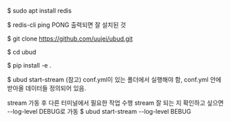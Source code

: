 
$ sudo apt install redis

$ redis-cli ping
PONG 출력되면 잘 설치된 것

$ git clone https://github.com/uujei/ubud.git

$ cd ubud

$ pip install -e .

$ ubud start-stream
(참고) conf.yml이 있는 폴더에서 실행해야 함, conf.yml 안에 받아올 데이터들 정의되어 있음.

stream 가동 후 다른 터미널에서 필요한 작업 수행
stream 잘 되는 지 확인하고 싶으면 --log-level DEBUG로 가동
$ ubud start-stream --log-level BEBUG